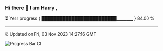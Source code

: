 ### Hi there 👋 I am Harry , 

⏳ Year progress { █████████████████████████▁▁▁▁▁ } 84.00 %

---

⏰ Updated on Fri, 03 Nov 2023 14:27:16 GMT

![Progress Bar CI](https://github.com/duykhang68/duykhang68/workflows/Progress%20Bar%20CI/badge.svg)
